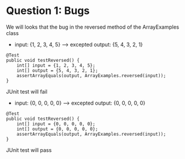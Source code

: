 # Question 1: Bugs

We will looks that the bug in the reversed method of the ArrayExamples class

* input: {1, 2, 3, 4, 5} --> excepted output: {5, 4, 3, 2, 1}
```
@Test
public void testReversed() {
    int[] input = {1, 2, 3, 4, 5};
    int[] output = {5, 4, 3, 2, 1};
    assertArrayEquals(output, ArrayExamples.reversed(input));
}
```
JUnit test will fail

* input: {0, 0, 0, 0, 0} --> excepted output: {0, 0, 0, 0, 0}
```
@Test
public void testReversed() {
    int[] input = {0, 0, 0, 0, 0};
    int[] output = {0, 0, 0, 0, 0};
    assertArrayEquals(output, ArrayExamples.reversed(input));
}
```
JUnit test will pass
